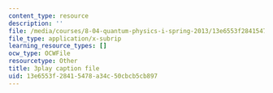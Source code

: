 ```yaml
---
content_type: resource
description: ''
file: /media/courses/8-04-quantum-physics-i-spring-2013/13e6553f28415478a34c50cbcb5cb897_H5m39G-FAwE.vtt
file_type: application/x-subrip
learning_resource_types: []
ocw_type: OCWFile
resourcetype: Other
title: 3play caption file
uid: 13e6553f-2841-5478-a34c-50cbcb5cb897
---
```

